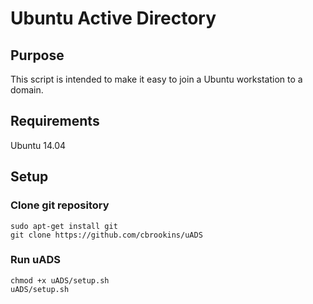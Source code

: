 Ubuntu Active Directory
=======================

## Purpose
This script is intended to make it easy to join a Ubuntu workstation to a domain.

## Requirements
Ubuntu 14.04

## Setup

### Clone git repository
`sudo apt-get install git`  
`git clone https://github.com/cbrookins/uADS`  

### Run uADS
`chmod +x uADS/setup.sh`  
`uADS/setup.sh`
